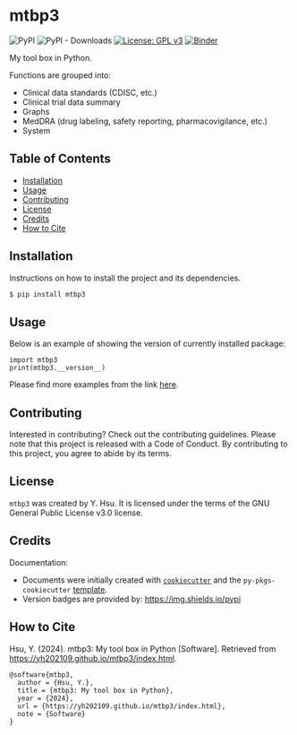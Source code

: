 # mtbp3

![PyPI](https://img.shields.io/pypi/v/mtbp3?label=pypi%20package)
![PyPI - Downloads](https://img.shields.io/pypi/dm/mtbp3)
[![License: GPL v3](https://img.shields.io/badge/License-GPLv3-blue.svg)](https://www.gnu.org/licenses/gpl-3.0)
[![Binder](https://mybinder.org/badge_logo.svg)](https://mybinder.org/v2/gh/yh202109/mtbp3supp/main?filepath=binder/example_emt3_appendix.ipynb)

My tool box in Python.

Functions are grouped into:
- Clinical data standards (CDISC, etc.)
- Clinical trial data summary
- Graphs
- MedDRA (drug labeling, safety reporting, pharmacovigilance, etc.)
- System

## Table of Contents

- [Installation](#installation)
- [Usage](#usage)
- [Contributing](#contributing)
- [License](#license) 
- [Credits](#credits) 
- [How to Cite](#how-to-cite) 

## Installation

Instructions on how to install the project and its dependencies.

```bash
$ pip install mtbp3
```

## Usage

Below is an example of showing the version of currently installed package:

``` 
import mtbp3
print(mtbp3.__version__)
``` 

Please find more examples from the link [here](https://yh202109.github.io/mtbp3/index.html).

## Contributing

Interested in contributing? Check out the contributing guidelines. Please note that this project is released with a Code of Conduct. By contributing to this project, you agree to abide by its terms.

## License

`mtbp3` was created by Y. Hsu. It is licensed under the terms of the GNU General Public License v3.0 license.

## Credits

Documentation: 

- Documents were initially created with [`cookiecutter`](https://cookiecutter.readthedocs.io/en/latest/) and the `py-pkgs-cookiecutter` [template](https://github.com/py-pkgs/py-pkgs-cookiecutter).
- Version badges are provided by: https://img.shields.io/pypi

## How to Cite 

Hsu, Y. (2024). mtbp3: My tool box in Python [Software]. Retrieved from https://yh202109.github.io/mtbp3/index.html.

```
@software{mtbp3,
  author = {Hsu, Y.},
  title = {mtbp3: My tool box in Python},
  year = {2024},
  url = {https://yh202109.github.io/mtbp3/index.html},
  note = {Software}
}
```